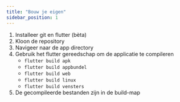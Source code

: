 ```yaml
---
title: "Bouw je eigen"
sidebar_position: 1
---
```


1. Installeer git en flutter (bèta)
2. Kloon de repository
3. Navigeer naar de app directory
4. Gebruik het flutter gereedschap om de applicatie te compileren
   * `flutter build apk`
   * `flutter build appbundel`
   * `flutter build web`
   * `flutter build linux`
   * `flutter build vensters`
5. De gecompileerde bestanden zijn in de build-map
